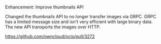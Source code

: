 Enhancement: Improve thumbnails API

Changed the thumbnails API to no longer transfer images via GRPC.
GRPC has a limited message size and isn't very efficient with large binary data.
The new API transports the images over HTTP.

https://github.com/owncloud/ocis/pull/3272
